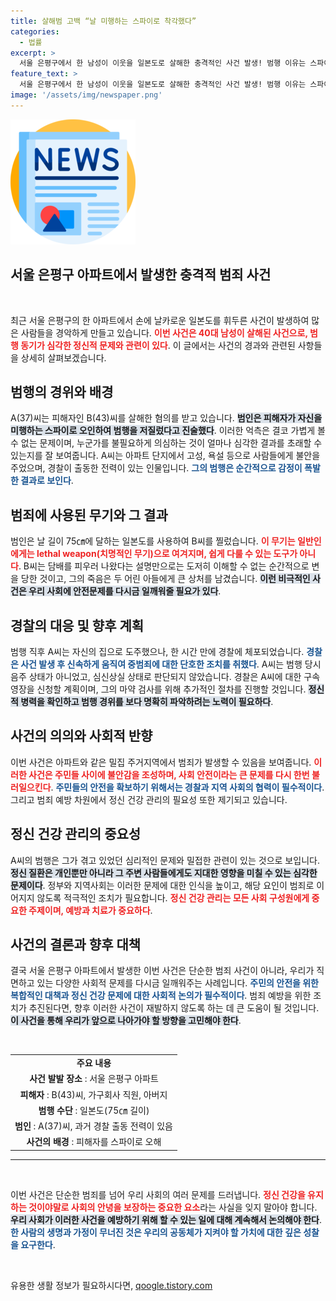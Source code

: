 ```yaml
---
title: 살해범 고백 “날 미행하는 스파이로 착각했다”
categories:
  - 법률
excerpt: >
  서울 은평구에서 한 남성이 이웃을 일본도로 살해한 충격적인 사건 발생! 범행 이유는 스파이라는 망상. 경찰, A씨의 정체와 범행 동기를 조사 중에 있습니다. 끔찍한 범죄 이면에 숨겨진 진실은 무엇일까요?
feature_text: >
  서울 은평구에서 한 남성이 이웃을 일본도로 살해한 충격적인 사건 발생! 범행 이유는 스파이라는 망상. 경찰, A씨의 정체와 범행 동기를 조사 중에 있습니다. 끔찍한 범죄 이면에 숨겨진 진실은 무엇일까요?
image: '/assets/img/newspaper.png'
---
```


<p><img src="/assets/img/newspaper.png" alt="kimp 속보" /></p>

<h2 data-ke-size="size26">서울 은평구 아파트에서 발생한 충격적 범죄 사건</h2>

<p data-ke-size="size16">&nbsp;</p>

<p>최근 서울 은평구의 한 아파트에서 손에 날카로운 일본도를 휘두른 사건이 발생하여 많은 사람들을 경악하게 만들고 있습니다. <b><span style="color: #ee2323;">이번 사건은 40대 남성이 살해된 사건으로, 범행 동기가 심각한 정신적 문제와 관련이 있다</span></b>. 이 글에서는 사건의 경과와 관련된 사항들을 상세히 살펴보겠습니다.</p>

<h2 data-ke-size="size26">범행의 경위와 배경</h2>

<p>A(37)씨는 피해자인 B(43)씨를 살해한 혐의를 받고 있습니다. <b><span style="background-color: #21538527;">범인은 피해자가 자신을 미행하는 스파이로 오인하여 범행을 저질렀다고 진술했다</span></b>. 이러한 억측은 결코 가볍게 볼 수 없는 문제이며, 누군가를 불필요하게 의심하는 것이 얼마나 심각한 결과를 초래할 수 있는지를 잘 보여줍니다. A씨는 아파트 단지에서 고성, 욕설 등으로 사람들에게 불안을 주었으며, 경찰이 출동한 전력이 있는 인물입니다. <b><span style="color: #1a5490;">그의 범행은 순간적으로 감정이 폭발한 결과로 보인다</span></b>.</p>

<h2 data-ke-size="size26">범죄에 사용된 무기와 그 결과</h2>

<p>범인은 날 길이 75㎝에 달하는 일본도를 사용하여 B씨를 찔렀습니다. <b><span style="color: #ee2323;">이 무기는 일반인에게는 lethal weapon(치명적인 무기)으로 여겨지며, 쉽게 다룰 수 있는 도구가 아니다</span></b>. B씨는 담배를 피우러 나왔다는 설명만으로는 도저히 이해할 수 없는 순간적으로 변을 당한 것이고, 그의 죽음은 두 어린 아들에게 큰 상처를 남겼습니다. <b><span style="background-color: #21538527;">이런 비극적인 사건은 우리 사회에 안전문제를 다시금 일깨워줄 필요가 있다</span></b>.</p>

<h2 data-ke-size="size26">경찰의 대응 및 향후 계획</h2>

<p>범행 직후 A씨는 자신의 집으로 도주했으나, 한 시간 만에 경찰에 체포되었습니다. <b><span style="color: #1a5490;">경찰은 사건 발생 후 신속하게 움직여 중범죄에 대한 단호한 조치를 취했다</span></b>. A씨는 범행 당시 음주 상태가 아니었고, 심신상실 상태로 판단되지 않았습니다. 경찰은 A씨에 대한 구속영장을 신청할 계획이며, 그의 마약 검사를 위해 추가적인 절차를 진행할 것입니다. <b><span style="background-color: #21538527;">정신적 병력을 확인하고 범행 경위를 보다 명확히 파악하려는 노력이 필요하다</span></b>.</p>

<h2 data-ke-size="size26">사건의 의의와 사회적 반향</h2>

<p>이번 사건은 아파트와 같은 밀집 주거지역에서 범죄가 발생할 수 있음을 보여줍니다. <b><span style="color: #ee2323;">이러한 사건은 주민들 사이에 불안감을 조성하며, 사회 안전이라는 큰 문제를 다시 한번 불러일으킨다</span></b>. <b><span style="color: #1a5490;">주민들의 안전을 확보하기 위해서는 경찰과 지역 사회의 협력이 필수적이다</span></b>. 그리고 범죄 예방 차원에서 정신 건강 관리의 필요성 또한 제기되고 있습니다.</p>

<h2 data-ke-size="size26">정신 건강 관리의 중요성</h2>

<p>A씨의 범행은 그가 겪고 있었던 심리적인 문제와 밀접한 관련이 있는 것으로 보입니다. <b><span style="background-color: #21538527;">정신 질환은 개인뿐만 아니라 그 주변 사람들에게도 지대한 영향을 미칠 수 있는 심각한 문제이다</span></b>. 정부와 지역사회는 이러한 문제에 대한 인식을 높이고, 해당 요인이 범죄로 이어지지 않도록 적극적인 조치가 필요합니다. <b><span style="color: #ee2323;">정신 건강 관리는 모든 사회 구성원에게 중요한 주제이며, 예방과 치료가 중요하다</span></b>.</p>

<h2 data-ke-size="size26">사건의 결론과 향후 대책</h2>

<p>결국 서울 은평구 아파트에서 발생한 이번 사건은 단순한 범죄 사건이 아니라, 우리가 직면하고 있는 다양한 사회적 문제를 다시금 일깨워주는 사례입니다. <b><span style="color: #1a5490;">주민의 안전을 위한 복합적인 대책과 정신 건강 문제에 대한 사회적 논의가 필수적이다</span></b>. 범죄 예방을 위한 조치가 추진된다면, 향후 이러한 사건이 재발하지 않도록 하는 데 큰 도움이 될 것입니다. <b><span style="background-color: #21538527;">이 사건을 통해 우리가 앞으로 나아가야 할 방향을 고민해야 한다</span></b>. </p>

<p data-ke-size="size16">&nbsp;</p>

<table style="width: 100%;">
    <tr>
        <td style="text-align: center; height: 17px;"><b>주요 내용</b></td>
    </tr>
    <tr>
        <td style="text-align: center; height: 17px;"><b>사건 발발 장소</b> : 서울 은평구 아파트</td>
    </tr>
    <tr>
        <td style="text-align: center; height: 17px;"><b>피해자</b> : B(43)씨, 가구회사 직원, 아버지</td>
    </tr>
    <tr>
        <td style="text-align: center; height: 17px;"><b>범행 수단</b> : 일본도(75㎝ 길이)</td>
    </tr>
    <tr>
        <td style="text-align: center; height: 17px;"><b>범인</b> : A(37)씨, 과거 경찰 출동 전력이 있음</td>
    </tr>
    <tr>
        <td style="text-align: center; height: 17px;"><b>사건의 배경</b> : 피해자를 스파이로 오해</td>
    </tr>
</table>

<hr />

<p data-ke-size="size16">&nbsp;</p>

<p>이번 사건은 단순한 범죄를 넘어 우리 사회의 여러 문제를 드러냅니다. <b><span style="color: #ee2323;">정신 건강을 유지하는 것이야말로 사회의 안녕을 보장하는 중요한 요소</span></b>라는 사실을 잊지 말아야 합니다. <b><span style="background-color: #21538527;">우리 사회가 이러한 사건을 예방하기 위해 할 수 있는 일에 대해 계속해서 논의해야 한다</span></b>. <b><span style="color: #1a5490;">한 사람의 생명과 가정이 무너진 것은 우리의 공동체가 지켜야 할 가치에 대한 깊은 성찰을 요구한다</span></b>. </p>

<p data-ke-size="size16">&nbsp;</p>
유용한 생활 정보가 필요하시다면, <a href="https://qoogle.tistory.com" rel="dofollow">qoogle.tistory.com</a>


